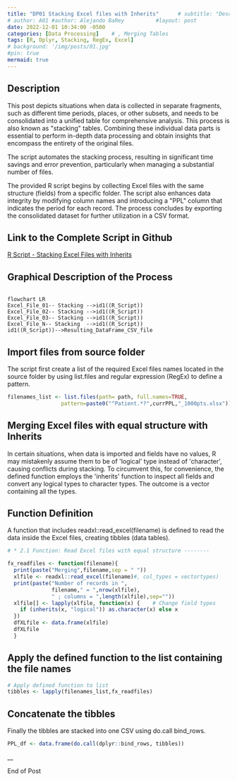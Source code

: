 ```yaml
---
title: "DP01 Stacking Excel files with Inherits"      # subtitle: "Description of R Scripts for data processing."
# author: A01 #author: Alejando BaRey          #layout: post
date: 2022-12-01 10:34:00 -0500
categories: [Data Processing]    # , Merging Tables
tags: [R, Dplyr, Stacking, RegEx, Excel]
# background: '/img/posts/01.jpg'
#pin: true
mermaid: true
---
```


<!-- Reviewed 2023/08/08 -->

## Description 

This post depicts situations when data is collected in separate fragments, such as different time periods, places, or other subsets, and needs to be consolidated into a unified table for comprehensive analysis. This process is also known as "stacking" tables. Combining these individual data parts is essential to perform in-depth data processing and obtain insights that encompass the entirety of the original files.

The script automates the stacking process, resulting in significant time savings and error prevention, particularly when managing a substantial number of files.

The provided R script begins by collecting Excel files with the same structure (fields) from a specific folder. The script also enhances data integrity by modifying column names and introducing a "PPL" column that indicates the period for each record. The process concludes by exporting the consolidated dataset for further utilization in a CSV format.

## Link to the Complete Script in Github

[R Script - Stacking Excel Files with Inherits](https://github.com/albarey33/Data_Analysis_R/blob/main/01%20Merging%20Excel%20files%20with%20equal%20structure%20with%20inherit.R)



<!--- #### Brief Description:  {: width="832" height="505" } -->

## Graphical Description of the Process

```mermaid

flowchart LR
Excel_File_01-- Stacking -->id1((R_Script))
Excel_File_02-- Stacking -->id1((R_Script))
Excel_File_03-- Stacking -->id1((R_Script))
Excel_File_N-- Stacking  -->id1((R_Script))
id1((R_Script))-->Resulting_DataFrame_CSV_file

```



## Import files from source folder

The script first create a list of the required Excel files names located in the source folder by using list.files and regular expression (RegEx) to define a pattern. 

```R
filenames_list <- list.files(path= path, full.names=TRUE, 
                 pattern=paste0("^Patient.*?",currPPL,"_1000pts.xlsx"))   # pattern using RegEx
```

## Merging Excel files with equal structure with Inherits

In certain situations, when data is imported and fields have no values, R may mistakenly assume them to be of 'logical' type instead of 'character', causing conflicts during stacking. To circumvent this, for convenience, the defined function employs the 'inherits' function to inspect all fields and convert any logical types to character types. The outcome is a vector containing all the types.

## Function Definition

A function that includes readxl::read_excel(filename) is defined to read the data inside the Excel files, creating tibbles (data tables).  

```R
# * 2.1 Function: Read Excel files with equal structure --------

fx_readfiles <- function(filename){   
  print(paste("Merging",filename,sep = " "))
  xlfile <- readxl::read_excel(filename)#, col_types = vectortypes)
  print(paste("Number of records in ",
              filename," = ",nrow(xlfile),
              " ; columns = ",length(xlfile),sep=""))
  xlfile[] <- lapply(xlfile, function(x) {    # Change field types
    if (inherits(x, "logical")) as.character(x) else x
  })
  dfXLfile <- data.frame(xlfile)
  dfXLfile
  }
```

## Apply the defined function to the list containing the file names

```R
# Apply defined function to list
tibbles <- lapply(filenames_list,fx_readfiles)
```

## Concatenate the tibbles
Finally the tibbles are stacked into one CSV using do.call bind_rows.

```R
PPL_df <- data.frame(do.call(dplyr::bind_rows, tibbles))
```


__

End of Post


